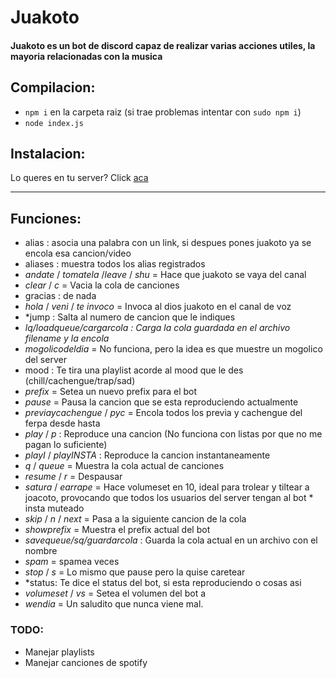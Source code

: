 # Juakoto

#### Juakoto es un bot de discord capaz de realizar varias acciones utiles, la mayoria relacionadas con la musica


## Compilacion:
* `npm i` en la carpeta raiz (si trae problemas intentar con `sudo npm i`)  
* `node index.js`

## Instalacion:
Lo queres en tu server? Click [aca](https://discord.com/oauth2/authorize?client_id=764653800068743199&scope=bot&permissions=3148864)  

---
## Funciones:
* alias <alias> <link> : asocia una palabra <alias> con un link, si despues pones juakoto <alias> ya se encola esa cancion/video 
* aliases : muestra todos los alias registrados  
* *andate* / *tomatela* /*leave* / *shu* = Hace que juakoto se vaya del canal 
* *clear* / *c* = Vacia la cola de canciones 
* gracias : de nada 
* *hola* / *veni* / *te invoco* = Invoca al dios juakoto en el canal de voz 
* *jump <numero> : Salta al numero de cancion que le indiques
* *lq/loadqueue/cargarcola <filename>: Carga la cola guardada en el archivo filename y la encola*
* *mogolicodeldia* = No funciona, pero la idea es que muestre un mogolico del server 
* mood <mood> : Te tira una playlist acorde al mood que le des (chill/cachengue/trap/sad) 
* *prefix* <prefix> = Setea un nuevo prefix para el bot 
* *pause* = Pausa la cancion que se esta reproduciendo actualmente 
* *previaycachengue* / *pyc* <from> <to> = Encola todos los previa y cachengue del ferpa desde <from> hasta <to> 
* *play* <song> / *p* <song> : Reproduce una cancion (No funciona con listas por que no me pagan lo suficiente) 
* *playI* / *playINSTA* : Reproduce la cancion instantaneamente 
* *q* / *queue* = Muestra la cola actual de canciones 
* *resume* / *r* = Despausar 
* *satura* / *earrape* = Hace volumeset en 10, ideal para trolear y tiltear a joacoto, provocando que todos los usuarios del server tengan al bot * insta muteado 
* *skip* / *n* / *next* = Pasa a la siguiente cancion de la cola 
* *showprefix* = Muestra el prefix actual del bot 
* *savequeue/sq/guardarcola <filename>*: Guarda la cola actual en un archivo con el nombre <filename>
* *spam* <mensaje> <numero> = spamea <mensaje> <numero> veces 
* *stop* / *s* = Lo mismo que pause pero la quise caretear 
* *status: Te dice el status del bot, si esta reproduciendo o cosas asi
* *volumeset* <volume> / *vs* <volume> = Setea el volumen del bot a <volume> 
* *wendia* = Un saludito que nunca viene mal.

### TODO:

* Manejar playlists
* Manejar canciones de spotify